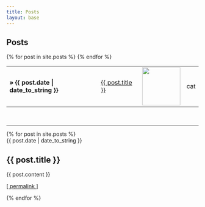 ```yaml
---
title: Posts
layout: base
---
```


<h2>Posts</h2>
<table class="flat">
{% for post in site.posts %}
<tr>
<td><b>&raquo; {{ post.date | date_to_string }}</b></td>
<td><a href="{{ post.url }}">{{ post.title }}</a></td>
<td>
<img src="{{post.thumbnail}}" style="width: 100px;" />
</td>
<td>cat</td>
</tr>
{% endfor %}
</table>
<br />
<hr />
{% for post in site.posts %}
<div class="post_entry">
<span class="date">{{ post.date | date_to_string }}</span>

<h2>{{ post.title }}</h2>



{{ post.content }}

<p>
<a href="{{ post.url }}">[ permalink ]</a> 
</p>

</div>
{% endfor %}

